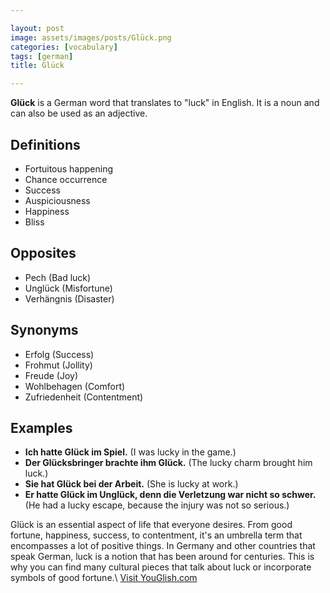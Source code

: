 ```yaml
---

layout: post
image: assets/images/posts/Glück.png
categories: [vocabulary]
tags: [german]
title: Glück

---
```


**Glück** is a German word that translates to "luck" in English. It is a noun and can also be used as an adjective.

## Definitions

- Fortuitous happening
- Chance occurrence 
- Success 
- Auspiciousness 
- Happiness 
- Bliss

## Opposites 

- Pech (Bad luck)
- Unglück (Misfortune)
- Verhängnis (Disaster)

## Synonyms

- Erfolg (Success)
- Frohmut (Jollity)
- Freude (Joy)
- Wohlbehagen (Comfort)
- Zufriedenheit (Contentment)

## Examples 

- **Ich hatte Glück im Spiel.** (I was lucky in the game.) 
- **Der Glücksbringer brachte ihm Glück.** (The lucky charm brought him luck.)
- **Sie hat Glück bei der Arbeit.** (She is lucky at work.) 
- **Er hatte Glück im Unglück, denn die Verletzung war nicht so schwer.** (He had a lucky escape, because the injury was not so serious.)

Glück is an essential aspect of life that everyone desires. From good fortune, happiness, success, to contentment, it's an umbrella term that encompasses a lot of positive things. In Germany and other countries that speak German, luck is a notion that has been around for centuries. This is why you can find many cultural pieces that talk about luck or incorporate symbols of good fortune.\ <a id="yg-widget-0" class="youglish-widget" data-query="Glück" data-lang="german" data-components="8412" data-auto-start="0" data-bkg-color="theme_light" data-title="How%20to%20pronounce%20Glück%20in%20German"  rel="nofollow" href="https://youglish.com">Visit YouGlish.com</a><script async src="https://youglish.com/public/emb/widget.js" charset="utf-8"></script>